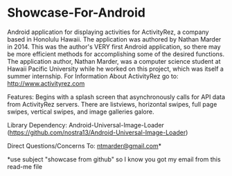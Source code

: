 Showcase-For-Android
====================
Android application for displaying activities for ActivityRez, a company based in Honolulu Hawaii.
The application was authored by Nathan Marder in 2014. This was the author's VERY first Android application, 
so there may be more efficient methods for accomplishing some of the desired functions. The application author, 
Nathan Marder, was a computer science student at Hawaii Pacific University while he worked on this project, 
which was itself a summer internship. For Information About ActivityRez go to: http://www.activityrez.com

Features:
Begins with a splash screen that asynchronously calls for API data from ActivityRez servers.  There are listviews,
horizontal swipes, full page swipes, vertical swipes, and image galleries galore.  

Library Dependency: 
Android-Universal-Image-Loader (https://github.com/nostra13/Android-Universal-Image-Loader)

Direct Questions/Concerns To: ntmarder@gmail.com*

*use subject "showcase from github" so I know you got my email from this read-me file
